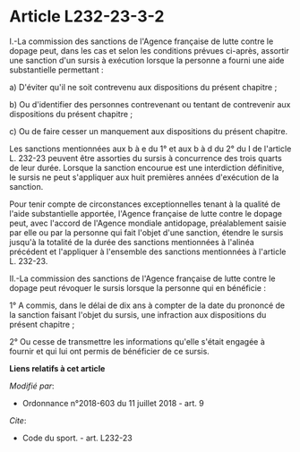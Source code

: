 # Article L232-23-3-2

I.-La commission des sanctions de l'Agence française de lutte contre le dopage peut, dans les cas et selon les conditions
prévues ci-après, assortir une sanction d'un sursis à exécution lorsque la personne a fourni une aide substantielle
permettant :

a) D'éviter qu'il ne soit contrevenu aux dispositions du présent chapitre ;

b) Ou d'identifier des personnes contrevenant ou tentant de contrevenir aux dispositions du présent chapitre ;

c) Ou de faire cesser un manquement aux dispositions du présent chapitre.

Les sanctions mentionnées aux b à e du 1° et aux b à d du 2° du I de l'article L. 232-23 peuvent être assorties du sursis à
concurrence des trois quarts de leur durée. Lorsque la sanction encourue est une interdiction définitive, le sursis ne peut
s'appliquer aux huit premières années d'exécution de la sanction.

Pour tenir compte de circonstances exceptionnelles tenant à la qualité de l'aide substantielle apportée, l'Agence française
de lutte contre le dopage peut, avec l'accord de l'Agence mondiale antidopage, préalablement saisie par elle ou par la
personne qui fait l'objet d'une sanction, étendre le sursis jusqu'à la totalité de la durée des sanctions mentionnées à
l'alinéa précédent et l'appliquer à l'ensemble des sanctions mentionnées à l'article L. 232-23.

II.-La commission des sanctions de l'Agence française de lutte contre le dopage peut révoquer le sursis lorsque la personne
qui en bénéficie :

1° A commis, dans le délai de dix ans à compter de la date du prononcé de la sanction faisant l'objet du sursis, une
infraction aux dispositions du présent chapitre ;

2° Ou cesse de transmettre les informations qu'elle s'était engagée à fournir et qui lui ont permis de bénéficier de ce
sursis.

**Liens relatifs à cet article**

_Modifié par_:

  - Ordonnance n°2018-603 du 11 juillet 2018 - art. 9

_Cite_:

  - Code du sport. - art. L232-23
